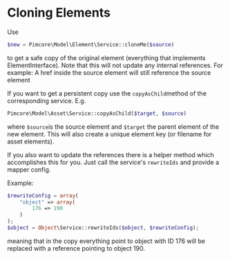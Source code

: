 # Cloning Elements

Use

```php
$new = Pimcore\Model\Element\Service::cloneMe($source)
```

to get a safe copy of the original element (everything that implements ElementInterface).
Note that this will not update any internal references.
For example: 
A href inside the source element will still reference the source element

If you want to get a persistent copy use the `copyAsChild`method of the corresponding service.
E.g.

```php
Pimcore\Model\Asset\Service::copyAsChild($target, $source)
```
where `$source`is the source element and `$target` the parent element of the new element.
This will also create a unique element key (or filename for asset elements).

If you also want to update the references there is a helper method which accomplishes this for you.
Just call the service's `rewriteIds` and provide a mapper config.
 
 Example:
 
 ```php
 $rewriteConfig = array(
     "object" => array(
         176 => 190
     )
 );
 $object = Object\Service::rewriteIds($object, $rewriteConfig);
 ```
 meaning that in the copy everything point to object with ID 176 will be replaced with a reference pointing to object 190.